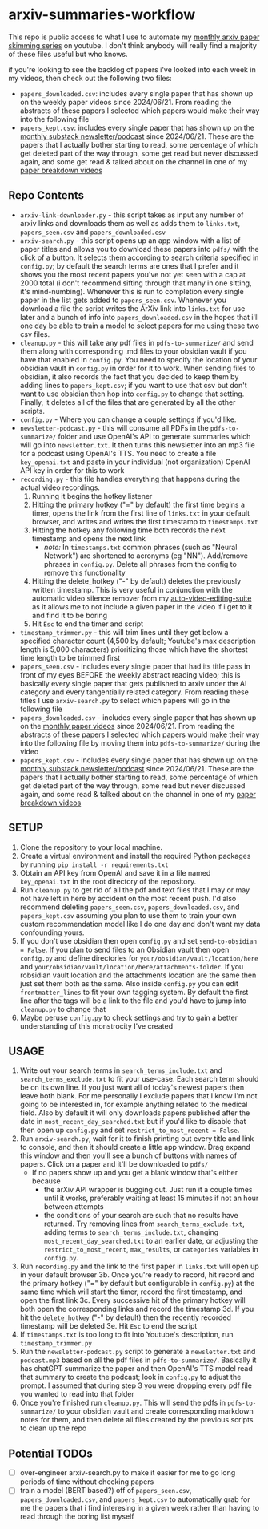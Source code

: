 # arxiv-summaries-workflow

This repo is public access to what I use to automate my [monthly arxiv paper skimming series](https://youtube.com/playlist?list=PLPefVKO3tDxP7iFzaSOkOZnXQ4Bkhi9YB&si=J0Rmcmy-oVyAZI7I) on youtube. I don't think anybody will really find a majority of these files useful but who knows. 

if you're looking to see the backlog of papers i've looked into each week in my videos, then check out the following two files:
- `papers_downloaded.csv`: includes every single paper that has shown up on the weekly paper videos since 2024/06/21. From reading the abstracts of these papers I selected which papers would make their way into the following file
- `papers_kept.csv`: includes every single paper that has shown up on the [monthly substack newsletter/podcast](https://evintunador.substack.com) since 2024/06/21. These are the papers that I actually bother starting to read, some percentage of which get deleted part of the way through, some get read but never discussed again, and some get read & talked about on the channel in one of my [paper breakdown videos](https://www.youtube.com/playlist?list=PLPefVKO3tDxMah1lcs9J43Q9xajehA023)

## Repo Contents

- `arxiv-link-downloader.py` - this script takes as input any number of arxiv links and downloads them as well as adds them to `links.txt`, `papers_seen.csv` and `papers_downloaded.csv`
- `arxiv-search.py` - this script opens up an app window with a list of paper titles and allows you to download these papers into `pdfs/` with the click of a button. It selects them according to search criteria specified in `config.py`; by default the search terms are ones that I prefer and it shows you the most recent papers you've not yet seen with a cap at 2000 total (i don't recommend sifting through that many in one sitting, it's mind-numbing). Whenever this is run to completion every single paper in the list gets added to `papers_seen.csv`. Whenever you download a file the script writes the ArXiv link into `links.txt` for use later and a bunch of info into `papers_downloaded.csv` in the hopes that i'll one day be able to train a model to select papers for me using these two csv files.
- `cleanup.py` - this will take any pdf files in `pdfs-to-summarize/` and send them along with corresponding .md files to your obsidian vault if you have that enabled in `config.py`. You need to specify the location of your obsidian vault in `config.py` in order for it to work. When sending files to obsidian, it also records the fact that you decided to keep them by adding lines to `papers_kept.csv`; if you want to use that csv but don't want to use obsidian then hop into `config.py` to change that setting. Finally, it deletes all of the files that are generated by all the other scripts.
- `config.py` - Where you can change a couple settings if you'd like. 
- `newsletter-podcast.py` - this will consume all PDFs in the `pdfs-to-summarize/` folder and use OpenAI's API to generate summaries which will go into `newsletter.txt`. It then turns this newsletter into an mp3 file for a podcast using OpenAI's TTS. You need to create a file `key_openai.txt` and paste in your individual (not organization) OpenAI API key in order for this to work
- `recording.py` - this file handles everything that happens during the actual video recordings. 
    1. Running it begins the hotkey listener
    2. Hitting the primary hotkey ("=" by default) the first time begins a timer, opens the link from the first line of `links.txt` in your default browser, and writes and writes the first timestamp to `timestamps.txt`
    3. Hitting the hotkey any following time both records the next timestamp and opens the next link
        - *note:* In `timestamps.txt` common phrases (such as "Neural Network") are shortened to acronyms (eg "NN"). Add/remove phrases in `config.py`. Delete all phrases from the config to remove this functionality
    4. Hitting the delete_hotkey ("-" by default) deletes the previously written timestamp. This is very useful in conjunction with the automatic video silence remover from my [auto-video-editing-suite](https://github.com/evintunador/auto-video-editing-suite) as it allows me to not include a given paper in the video if i get to it and find it to be boring
    5. Hit `Esc` to end the timer and script
- `timestamp_trimmer.py` - this will trim lines until they get below a specified character count (4,500 by default; Youtube's max description length is 5,000 characters) prioritizing those which have the shortest time length to be trimmed first
- `papers_seen.csv` - includes every single paper that had its title pass in front of my eyes BEFORE the weekly abstract reading video; this is basically every single paper that gets published to arxiv under the AI category and every tangentially related category. From reading these titles I use `arxiv-search.py` to select which papers will go in the following file
- `papers_downloaded.csv` - includes every single paper that has shown up on the [monthly paper videos](https://www.youtube.com/playlist?list=PLPefVKO3tDxP7iFzaSOkOZnXQ4Bkhi9YB) since 2024/06/21. From reading the abstracts of these papers I selected which papers would make their way into the following file by moving them into `pdfs-to-summarize/` during the video
- `papers_kept.csv` - includes every single paper that has shown up on the [monthly substack newsletter/podcast](https://evintunador.substack.com) since 2024/06/21. These are the papers that I actually bother starting to read, some percentage of which get deleted part of the way through, some read but never discussed again, and some read & talked about on the channel in one of my [paper breakdown videos](https://www.youtube.com/playlist?list=PLPefVKO3tDxMah1lcs9J43Q9xajehA023)

## SETUP

1. Clone the repository to your local machine.
2. Create a virtual environment and install the required Python packages by running `pip install -r requirements.txt`
3. Obtain an API key from OpenAI and save it in a file named `key_openai.txt` in the root directory of the repository.
4. Run `cleanup.py` to get rid of all the pdf and text files that I may or may not have left in here by accident on the most recent push. I'd also recommend deleting `papers_seen.csv`, `papers_downloaded.csv`, and `papers_kept.csv` assuming you plan to use them to train your own custom recommendation model like I do one day and don't want my data confounding yours.
5. If you don't use obsidian then open `config.py` and set `send-to-obsidian = False`. If you plan to send files to an Obsidian vault then open `config.py` and define directories for `your/obsidian/vault/location/here` and `your/obsidian/vault/location/here/attachments-folder`. If you robsidian vault location and the attachments location are the same then just set them both as the same. Also inside `config.py` you can edit `frontmatter_lines` to fit your own tagging system. By default the first line after the tags will be a link to the file and you'd have to jump into `cleanup.py` to change that
6. Maybe peruse `config.py` to check settings and try to gain a better understanding of this monstrocity I've created

## USAGE

1. Write out your search terms in `search_terms_include.txt` and `search_terms_exclude.txt` to fit your use-case. Each search term should be on its own line. If you just want all of today's newest papers then leave both blank. For me personally I exclude papers that I know I'm not going to be interested in, for example anything related to the medical field. Also by default it will only downloads papers published after the date in `most_recent_day_searched.txt` but if you'd like to disable that then open up `config.py` and set `restrict_to_most_recent = False`. 
2. Run `arxiv-search.py`, wait for it to finish printing out every title and link to console, and then it should create a little app window. Drag expand this window and then you'll see a bunch of buttons with names of papers. Click on a paper and it'll be downloaded to `pdfs/`
    - If no papers show up and you get a blank window that's either because
        - the arXiv API wrapper is bugging out. Just run it a couple times until it works, preferably waiting at least 15 minutes if not an hour between attempts
        - the conditions of your search are such that no results have returned. Try removing lines from `search_terms_exclude.txt`, adding terms to `search_terms_include.txt`, changing `most_recent_day_searched.txt` to an earlier date, or adjusting the `restrict_to_most_recent`, `max_results`, or `categories` variables in `config.py`.
3. Run `recording.py` and the link to the first paper in `links.txt` will open up in your default browser
    3b. Once you're ready to record, hit record and the primary hotkey ("=" by default but configurable in `config.py`) at the same time which will start the timer, record the first timestamp, and open the first link
    3c. Every successive hit of the primary hotkey will both open the corresponding links and record the timestamp
    3d. If you hit the `delete_hotkey` ("-" by default) then the recently recorded timestamp will be deleted
    3e. Hit `Esc` to end the script
4. If `timestamps.txt` is too long to fit into Youtube's description, run `timestamp_trimmer.py`
5. Run the `newsletter-podcast.py` script to generate a `newsletter.txt` and `podcast.mp3` based on all the pdf files in `pdfs-to-summarize/`. Basically it has chatGPT summarize the paper and then OpenAI's TTS model read that summary to create the podcast; look in `config.py` to adjust the prompt. I assumed that during step 3 you were dropping every pdf file you wanted to read into that folder
6. Once you're finished run `cleanup.py`. This will send the pdfs in `pdfs-to-summarize/` to your obsidian vault and create corresponding markdown notes for them, and then delete all files created by the previous scripts to clean up the repo

## Potential TODOs
- [ ] over-engineer arxiv-search.py to make it easier for me to go long periods of time without checking papers
- [ ] train a model (BERT based?) off of `papers_seen.csv`, `papers_downloaded.csv`, and `papers_kept.csv` to automatically grab for me the papers that i find interesing in a given week rather than having to read through the boring list myself